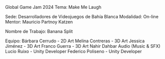 Global Game Jam 2024
Tema: Make Me Laugh

Sede: Desarrolladores de Videojuegos de Bahía Blanca
Modalidad: On-line
Mentor: Mauricio Partnoy Katzen

Nombre de Trabajo: Banana Split

Equipo:
Bárbara Cerrudo - 2D Art
Melina Contreras - 3D Art
Jessica Jiménez - 3D Art
Franco Guerra - 3D Art
Nahir Dahbar  Audio (Music & SFX) 
Lucio Ruixo - Unity Developer
Federico Poliseno - Unity Developer

